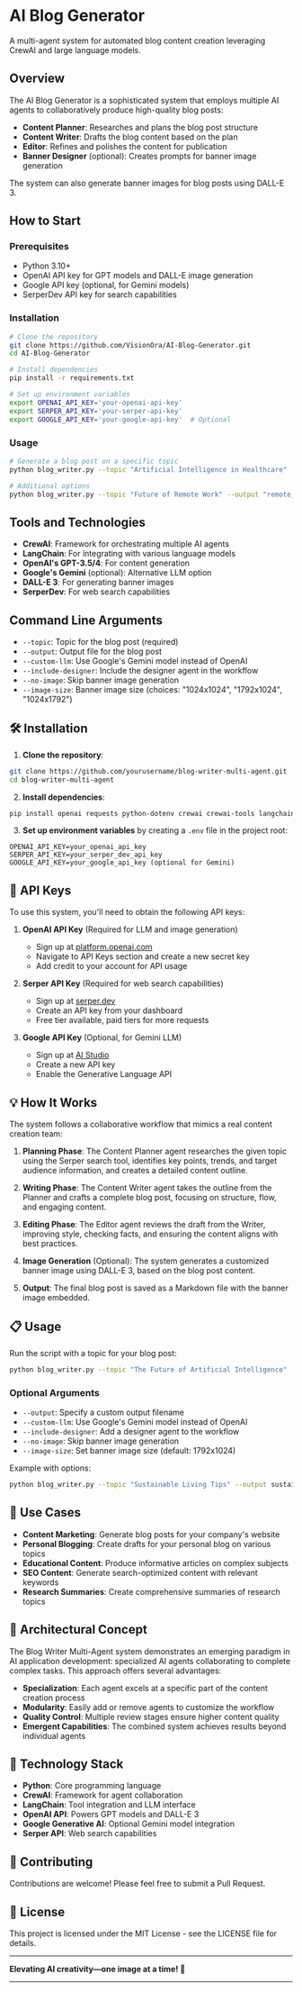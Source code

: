 # AI Blog Generator

A multi-agent system for automated blog content creation leveraging CrewAI and large language models.

## Overview

The AI Blog Generator is a sophisticated system that employs multiple AI agents to collaboratively produce high-quality blog posts:

- **Content Planner**: Researches and plans the blog post structure
- **Content Writer**: Drafts the blog content based on the plan
- **Editor**: Refines and polishes the content for publication
- **Banner Designer** (optional): Creates prompts for banner image generation

The system can also generate banner images for blog posts using DALL-E 3.

## How to Start

### Prerequisites

- Python 3.10+
- OpenAI API key for GPT models and DALL-E image generation
- Google API key (optional, for Gemini models)
- SerperDev API key for search capabilities

### Installation

```bash
# Clone the repository
git clone https://github.com/VisionOra/AI-Blog-Generator.git
cd AI-Blog-Generator

# Install dependencies
pip install -r requirements.txt

# Set up environment variables
export OPENAI_API_KEY='your-openai-api-key'
export SERPER_API_KEY='your-serper-api-key'
export GOOGLE_API_KEY='your-google-api-key'  # Optional
```

### Usage

```bash
# Generate a blog post on a specific topic
python blog_writer.py --topic "Artificial Intelligence in Healthcare"

# Additional options
python blog_writer.py --topic "Future of Remote Work" --output "remote_work_blog.md" --custom-llm --image-size "1792x1024"
```

## Tools and Technologies

- **CrewAI**: Framework for orchestrating multiple AI agents
- **LangChain**: For integrating with various language models
- **OpenAI's GPT-3.5/4**: For content generation
- **Google's Gemini** (optional): Alternative LLM option
- **DALL-E 3**: For generating banner images
- **SerperDev**: For web search capabilities

## Command Line Arguments

- `--topic`: Topic for the blog post (required)
- `--output`: Output file for the blog post
- `--custom-llm`: Use Google's Gemini model instead of OpenAI
- `--include-designer`: Include the designer agent in the workflow
- `--no-image`: Skip banner image generation
- `--image-size`: Banner image size (choices: "1024x1024", "1792x1024", "1024x1792")

## 🛠️ Installation

1. **Clone the repository**:

```bash
git clone https://github.com/yourusername/blog-writer-multi-agent.git
cd blog-writer-multi-agent
```

2. **Install dependencies**:

```bash
pip install openai requests python-dotenv crewai crewai-tools langchain-google-genai langchain-openai
```

3. **Set up environment variables** by creating a `.env` file in the project root:

```
OPENAI_API_KEY=your_openai_api_key
SERPER_API_KEY=your_serper_dev_api_key
GOOGLE_API_KEY=your_google_api_key (optional for Gemini)
```

## 🔑 API Keys

To use this system, you'll need to obtain the following API keys:

1. **OpenAI API Key** (Required for LLM and image generation)
   - Sign up at [platform.openai.com](https://platform.openai.com)
   - Navigate to API Keys section and create a new secret key
   - Add credit to your account for API usage

2. **Serper API Key** (Required for web search capabilities)
   - Sign up at [serper.dev](https://serper.dev)
   - Create an API key from your dashboard
   - Free tier available, paid tiers for more requests

3. **Google API Key** (Optional, for Gemini LLM)
   - Sign up at [AI Studio](https://makersuite.google.com/app/apikey)
   - Create a new API key
   - Enable the Generative Language API

## 💡 How It Works

The system follows a collaborative workflow that mimics a real content creation team:

1. **Planning Phase**: The Content Planner agent researches the given topic using the Serper search tool, identifies key points, trends, and target audience information, and creates a detailed content outline.

2. **Writing Phase**: The Content Writer agent takes the outline from the Planner and crafts a complete blog post, focusing on structure, flow, and engaging content.

3. **Editing Phase**: The Editor agent reviews the draft from the Writer, improving style, checking facts, and ensuring the content aligns with best practices.

4. **Image Generation** (Optional): The system generates a customized banner image using DALL-E 3, based on the blog post content.

5. **Output**: The final blog post is saved as a Markdown file with the banner image embedded.

## 📋 Usage

Run the script with a topic for your blog post:

```bash
python blog_writer.py --topic "The Future of Artificial Intelligence"
```

### Optional Arguments

- `--output`: Specify a custom output filename
- `--custom-llm`: Use Google's Gemini model instead of OpenAI
- `--include-designer`: Add a designer agent to the workflow
- `--no-image`: Skip banner image generation
- `--image-size`: Set banner image size (default: 1792x1024)

Example with options:

```bash
python blog_writer.py --topic "Sustainable Living Tips" --output sustainability_blog.md --image-size 1024x1024
```

## 🌟 Use Cases

- **Content Marketing**: Generate blog posts for your company's website
- **Personal Blogging**: Create drafts for your personal blog on various topics
- **Educational Content**: Produce informative articles on complex subjects
- **SEO Content**: Generate search-optimized content with relevant keywords
- **Research Summaries**: Create comprehensive summaries of research topics

## 🔮 Architectural Concept

The Blog Writer Multi-Agent system demonstrates an emerging paradigm in AI application development: specialized AI agents collaborating to complete complex tasks. This approach offers several advantages:

- **Specialization**: Each agent excels at a specific part of the content creation process
- **Modularity**: Easily add or remove agents to customize the workflow
- **Quality Control**: Multiple review stages ensure higher content quality
- **Emergent Capabilities**: The combined system achieves results beyond individual agents

## 🔧 Technology Stack

- **Python**: Core programming language
- **CrewAI**: Framework for agent collaboration
- **LangChain**: Tool integration and LLM interface
- **OpenAI API**: Powers GPT models and DALL-E 3
- **Google Generative AI**: Optional Gemini model integration
- **Serper API**: Web search capabilities

## 🤝 Contributing

Contributions are welcome! Please feel free to submit a Pull Request.

## 📜 License

This project is licensed under the MIT License - see the LICENSE file for details.

---

**Elevating AI creativity—one image at a time! 🌟**

--- 

